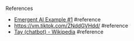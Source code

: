 References
- [Emergent AI Example #1](https://vm.tiktok.com/ZNddDuynb/) #reference
- https://vm.tiktok.com/ZNddGVHdd/ #reference 
- [Tay (chatbot) - Wikipedia](https://en.wikipedia.org/wiki/Tay_(chatbot)) #reference 